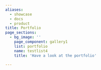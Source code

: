```yaml
---
aliases:
  - showcase
  - docs
  - product
title: Portfolio
page_sections:
  - bg_image: ''
    page_component: gallery1
    list: portfolio
    name: testlist4
    title: 'Have a look at the portfolio'

---
```

